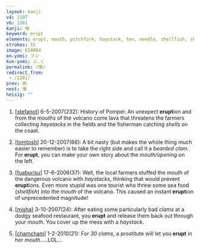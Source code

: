 ```yaml
---
layout: kanji
v4: 1197
v6: 1281
kanji: 噴
keyword: erupt
elements: erupt, mouth, pitchfork, haystack, ten, needle, shellfish, shell, clam, oyster, eye, animal legs, eight, needle3, ten3
strokes: 15
image: E599B4
on-yomi: フン
kun-yomi: ふ.く
permalink: /噴/
redirect_from:
 - /1281/
prev: 奔
next: 墳
heisig: ""
---
```


1) [<a href="http://kanji.koohii.com/profile/stefanot">stefanot</a>] 6-5-2007(232): History of Pompei: An unexpect<strong> erupt</strong>ion and from the <em>mouths</em> of the volcano come lava that threatens the farmers collecting <em>haystacks</em> in the fields and the fisherman catching <em>shells</em> on the coast.

2) [<a href="http://kanji.koohii.com/profile/tomtosh">tomtosh</a>] 20-12-2007(66): A bit nasty (but makes the whole thing much easier to remember) is to take the right side and call it a <em>bearded clam.</em> For<strong> erupt</strong>, you can make your own story about the <em>mouth/opening</em> on the left.

3) [<a href="http://kanji.koohii.com/profile/fuaburisu">fuaburisu</a>] 17-6-2006(37): Well, the local farmers stuffed the <em>mouth</em> of the dangerous volcano with <em>haystacks</em>, thinking that would prevent<strong> erupt</strong>ions. Even more stupid was one tourist who threw some sea food (<em>shellfish</em>) into the <em>mouth</em> of the volcano. This caused an instant<strong> erupt</strong>ion of unprecedented magnitude!

4) [<a href="http://kanji.koohii.com/profile/misha">misha</a>] 3-10-2007(24): After eating some particularly bad <em>clams</em> at a dodgy seafood restaurant, you<strong> erupt</strong> and release them back out through your <em>mouth</em>. You cover up the mess with a <em>haystack</em>.

5) [<a href="http://kanji.koohii.com/profile/chamcham">chamcham</a>] 1-2-2010(21): For <em>30 clams</em>, a prostitute will let you<strong> erupt</strong> in her <em>mouth</em>.....LOL...

